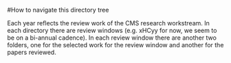#How to navigate this directory tree

Each year reflects the review work of the CMS research workstream. In each directory there are review windows (e.g. xHCyy for now, we seem to be on a bi-annual cadence). In each review window there are another two folders, one for the selected work for the review window and another for the papers reviewed. 


